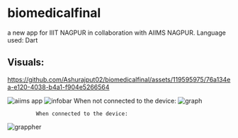 # biomedicalfinal
a new app for IIIT NAGPUR in collaboration with AIIMS NAGPUR.
Language used: Dart

## Visuals:

https://github.com/Ashurajput02/biomedicalfinal/assets/119595975/76a134ea-e120-4038-b4a1-f904e5266564

![aiims app](https://github.com/Ashurajput02/biomedicalfinal/assets/119595975/5bd1743b-4688-491a-b718-b34351c24913)
![infobar](https://github.com/Ashurajput02/biomedicalfinal/assets/119595975/797c775a-fd00-4891-8d1e-6bf351619066)
When not connected to the device:
![graph](https://github.com/Ashurajput02/biomedicalfinal/assets/119595975/6b671f34-b2ac-42b1-9c95-af41d1a16b4d)

             When connected to the device:
![grappher](https://github.com/Ashurajput02/biomedicalfinal/assets/119595975/2963fe18-e682-452c-86d0-9920a5221e41)
